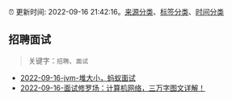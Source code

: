 :alarm_clock: 更新时间: 2022-09-16 21:42:16。[来源分类](../README.md)、[标签分类](../TAGS.md)、[时间分类](../TIMELINE.md)

## 招聘面试


> 关键字：`招聘`、`面试`



- [2022-09-16-jvm-堆大小，蚂蚁面试](https://www.v2ex.com/t/880681) 
- [2022-09-16-面试修罗场：计算机网络，三万字图文详解！](https://toutiao.io/k/ckmxd70) 